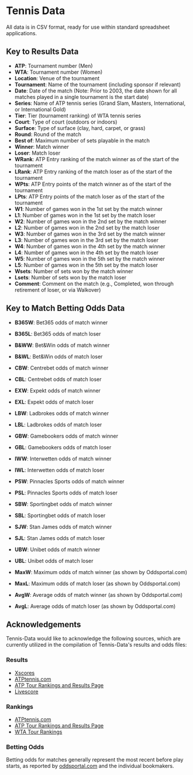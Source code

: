 # Tennis Data

All data is in CSV format, ready for use within standard spreadsheet applications.

## Key to Results Data

- **ATP**: Tournament number (Men)
- **WTA**: Tournament number (Women)
- **Location**: Venue of the tournament
- **Tournament**: Name of the tournament (including sponsor if relevant)
- **Date**: Date of the match (Note: Prior to 2003, the date shown for all matches played in a single tournament is the start date)
- **Series**: Name of ATP tennis series (Grand Slam, Masters, International, or International Gold)
- **Tier**: Tier (tournament ranking) of WTA tennis series
- **Court**: Type of court (outdoors or indoors)
- **Surface**: Type of surface (clay, hard, carpet, or grass)
- **Round**: Round of the match
- **Best of**: Maximum number of sets playable in the match
- **Winner**: Match winner
- **Loser**: Match loser
- **WRank**: ATP Entry ranking of the match winner as of the start of the tournament
- **LRank**: ATP Entry ranking of the match loser as of the start of the tournament
- **WPts**: ATP Entry points of the match winner as of the start of the tournament
- **LPts**: ATP Entry points of the match loser as of the start of the tournament
- **W1**: Number of games won in the 1st set by the match winner
- **L1**: Number of games won in the 1st set by the match loser
- **W2**: Number of games won in the 2nd set by the match winner
- **L2**: Number of games won in the 2nd set by the match loser
- **W3**: Number of games won in the 3rd set by the match winner
- **L3**: Number of games won in the 3rd set by the match loser
- **W4**: Number of games won in the 4th set by the match winner
- **L4**: Number of games won in the 4th set by the match loser
- **W5**: Number of games won in the 5th set by the match winner
- **L5**: Number of games won in the 5th set by the match loser
- **Wsets**: Number of sets won by the match winner
- **Lsets**: Number of sets won by the match loser
- **Comment**: Comment on the match (e.g., Completed, won through retirement of loser, or via Walkover)

## Key to Match Betting Odds Data

- **B365W**: Bet365 odds of match winner
- **B365L**: Bet365 odds of match loser
- **B&WW**: Bet&Win odds of match winner
- **B&WL**: Bet&Win odds of match loser
- **CBW**: Centrebet odds of match winner
- **CBL**: Centrebet odds of match loser
- **EXW**: Expekt odds of match winner
- **EXL**: Expekt odds of match loser
- **LBW**: Ladbrokes odds of match winner
- **LBL**: Ladbrokes odds of match loser
- **GBW**: Gamebookers odds of match winner
- **GBL**: Gamebookers odds of match loser
- **IWW**: Interwetten odds of match winner
- **IWL**: Interwetten odds of match loser
- **PSW**: Pinnacles Sports odds of match winner
- **PSL**: Pinnacles Sports odds of match loser
- **SBW**: Sportingbet odds of match winner
- **SBL**: Sportingbet odds of match loser
- **SJW**: Stan James odds of match winner
- **SJL**: Stan James odds of match loser
- **UBW**: Unibet odds of match winner
- **UBL**: Unibet odds of match loser

- **MaxW**: Maximum odds of match winner (as shown by Oddsportal.com)
- **MaxL**: Maximum odds of match loser (as shown by Oddsportal.com)
- **AvgW**: Average odds of match winner (as shown by Oddsportal.com)
- **AvgL**: Average odds of match loser (as shown by Oddsportal.com)

## Acknowledgements

Tennis-Data would like to acknowledge the following sources, which are currently utilized in the compilation of Tennis-Data's results and odds files:

### Results

- [Xscores](http://www.xscores.com/)
- [ATPtennis.com](http://www.atptennis.com/)
- [ATP Tour Rankings and Results Page](http://www.stevegtennis.com/)
- [Livescore](http://www.livescore.net/)

### Rankings

- [ATPtennis.com](http://www.atptennis.com/)
- [ATP Tour Rankings and Results Page](http://www.stevegtennis.com/)
- [WTA Tour Rankings](http://www.sonyericssonwtatour.com/)

### Betting Odds

Betting odds for matches generally represent the most recent before play starts, as reported by [oddsportal.com](http://www.oddsportal.com/) and the individual bookmakers.
